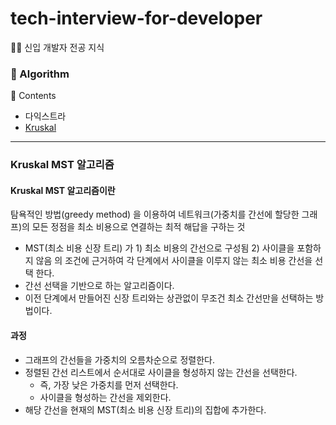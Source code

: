 # tech-interview-for-developer
👶🏻 신입 개발자 전공 지식




### 📌 Algorithm
📖 Contents

- 다익스트라
- [Kruskal](#Kruskal-MST-알고리즘)

***   
   
      
         
         

### Kruskal MST 알고리즘

#### Kruskal MST 알고리즘이란
탐욕적인 방법(greedy method) 을 이용하여 네트워크(가중치를 간선에 할당한 그래프)의 모든 정점을 최소 비용으로 연결하는 최적 해답을 구하는 것

- MST(최소 비용 신장 트리) 가 1) 최소 비용의 간선으로 구성됨 2) 사이클을 포함하지 않음 의 조건에 근거하여 각 단계에서 사이클을 이루지 않는 최소 비용 간선을 선택 한다.
- 간선 선택을 기반으로 하는 알고리즘이다.
- 이전 단계에서 만들어진 신장 트리와는 상관없이 무조건 최소 간선만을 선택하는 방법이다.


#### 과정
  - 그래프의 간선들을 가중치의 오름차순으로 정렬한다.
  - 정렬된 간선 리스트에서 순서대로 사이클을 형성하지 않는 간선을 선택한다.
      - 즉, 가장 낮은 가중치를 먼저 선택한다.
      - 사이클을 형성하는 간선을 제외한다.
  - 해당 간선을 현재의 MST(최소 비용 신장 트리)의 집합에 추가한다.
